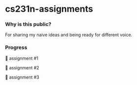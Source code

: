 # cs231n-assignments

### Why is this public?

For sharing my naive ideas and being ready for different voice.

### Progress

🙋 assignment #1

🙋 assignment #2

🙅 assignment #3

